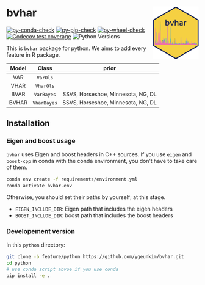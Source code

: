 
<!-- README.md is generated from README.qmd. Please edit that file -->

# bvhar <a href="https://github.com/ygeunkim/bvhar/tree/feature/python/python/"><img src="docs/logo.png" align="right" height="138" /></a>

<!-- badges: start -->

[![py-conda-check](https://github.com/ygeunkim/bvhar/actions/workflows/py-conda-check.yaml/badge.svg?branch=feature%2Fpython)](https://github.com/ygeunkim/bvhar/actions/workflows/py-conda-check.yaml?query=branch%3Afeature%2Fpython)
[![py-pip-check](https://github.com/ygeunkim/bvhar/actions/workflows/py-pip-check.yaml/badge.svg?branch=feature%2Fpython)](https://github.com/ygeunkim/bvhar/actions/workflows/py-pip-check.yaml?query=branch%3Afeature%2Fpython)
[![py-wheel-check](https://github.com/ygeunkim/bvhar/actions/workflows/py-wheel-check.yaml/badge.svg?branch=feature%2Fpython)](https://github.com/ygeunkim/bvhar/actions/workflows/py-wheel-check.yaml?query=branch%3Afeature%2Fpython)
[![Codecov test
coverage](https://codecov.io/gh/ygeunkim/bvhar/branch/feature%2Fpython/graph/badge.svg?flag=python)](https://app.codecov.io/gh/ygeunkim/bvhar)
![Python
Versions](https://img.shields.io/badge/python-3.10%20%7C%203.11%20%7C%203.12-blue)
<!-- badges: end -->

This is `bvhar` package for python. We aims to add every feature in R
package.

| Model |    Class    |               prior                |
|:-----:|:-----------:|:----------------------------------:|
|  VAR  |  `VarOls`   |                                    |
| VHAR  |  `VharOls`  |                                    |
| BVAR  | `VarBayes`  | SSVS, Horseshoe, Minnesota, NG, DL |
| BVHAR | `VharBayes` | SSVS, Horseshoe, Minnesota, NG, DL |

## Installation

### Eigen and boost usage

`bvhar` uses Eigen and boost headers in C++ sources. If you use `eigen`
and `boost-cpp` in conda with the conda environment, you don’t have to
take care of them.

``` bash
conda env create -f requirements/environment.yml
conda activate bvhar-env
```

Otherwise, you should set their paths by yourself; at this stage.

- `EIGEN_INCLUDE_DIR`: Eigen path that includes the eigen headers
- `BOOST_INCLUDE_DIR`: boost path that includes the boost headers

### Developement version

In this `python` directory:

``` bash
git clone -b feature/python https://github.com/ygeunkim/bvhar.git
cd python
# use conda script abvoe if you use conda
pip install -e .
```
